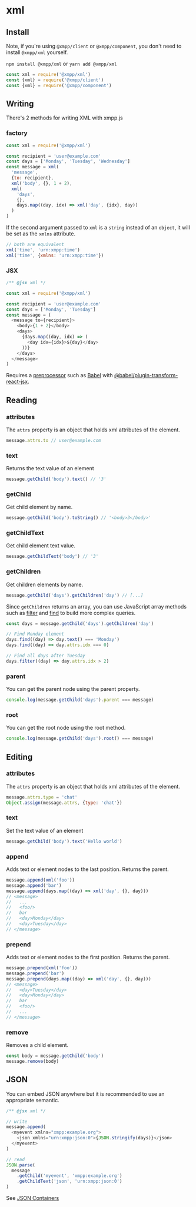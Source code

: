 # xml

## Install

Note, if you're using `@xmpp/client` or `@xmpp/component`, you don't need to install `@xmpp/xml` yourself.

`npm install @xmpp/xml` or `yarn add @xmpp/xml`

```js
const xml = require('@xmpp/xml')
const {xml} = require('@xmpp/client')
const {xml} = require('@xmpp/component')
```

## Writing

There's 2 methods for writing XML with xmpp.js

### factory

```js
const xml = require('@xmpp/xml')

const recipient = 'user@example.com'
const days = ['Monday', 'Tuesday', 'Wednesday']
const message = xml(
  'message',
  {to: recipient},
  xml('body', {}, 1 + 2),
  xml(
    'days',
    {},
    days.map((day, idx) => xml('day', {idx}, day))
  )
)
```

If the second argument passed to `xml` is a `string` instead of an `object`, it will be set as the `xmlns` attribute.

```js
// both are equivalent
xml('time', 'urn:xmpp:time')
xml('time', {xmlns: 'urn:xmpp:time'})
```

### JSX

```js
/** @jsx xml */

const xml = require('@xmpp/xml')

const recipient = 'user@example.com'
const days = ['Monday', 'Tuesday']
const message = (
  <message to={recipient}>
    <body>{1 + 2}</body>
    <days>
      {days.map((day, idx) => (
        <day idx={idx}>${day}</day>
      ))}
    </days>
  </message>
)
```

Requires a [preprocessor](https://www.npmjs.com/package/babel-plugin-transform-react-jsx) such as [Babel](http://babeljs.io/) with [@babel/plugin-transform-react-jsx](https://babeljs.io/docs/en/next/babel-plugin-transform-react-jsx.html).

## Reading

### attributes

The `attrs` property is an object that holds xml attributes of the element.

```js
message.attrs.to // user@example.com
```

### text

Returns the text value of an element

```js
message.getChild('body').text() // '3'
```

### getChild

Get child element by name.

```js
message.getChild('body').toString() // '<body>3</body>'
```

### getChildText

Get child element text value.

```js
message.getChildText('body') // '3'
```

### getChildren

Get children elements by name.

```js
message.getChild('days').getChildren('day') // [...]
```

Since `getChildren` returns an array, you can use JavaScript array methods such as [filter](https://developer.mozilla.org/en-US/docs/Web/JavaScript/Reference/Global_Objects/Array/filter) and [find](https://developer.mozilla.org/en-US/docs/Web/JavaScript/Reference/Global_Objects/Array/find) to build more complex queries.

```js
const days = message.getChild('days').getChildren('day')

// Find Monday element
days.find((day) => day.text() === 'Monday')
days.find((day) => day.attrs.idx === 0)

// Find all days after Tuesday
days.filter((day) => day.attrs.idx > 2)
```

### parent

You can get the parent node using the parent property.

```js
console.log(message.getChild('days').parent === message)
```

### root

You can get the root node using the root method.

```js
console.log(message.getChild('days').root() === message)
```

## Editing

### attributes

The `attrs` property is an object that holds xml attributes of the element.

```js
message.attrs.type = 'chat'
Object.assign(message.attrs, {type: 'chat'})
```

### text

Set the text value of an element

```js
message.getChild('body').text('Hello world')
```

### append

Adds text or element nodes to the last position.
Returns the parent.

```js
message.append(xml('foo'))
message.append('bar')
message.append(days.map((day) => xml('day', {}, day)))
// <message>
//   ...
//   <foo/>
//   bar
//   <day>Monday</day>
//   <day>Tuesday</day>
// </message>
```

### prepend

Adds text or element nodes to the first position.
Returns the parent.

```js
message.prepend(xml('foo'))
message.prepend('bar')
message.prepend(days.map((day) => xml('day', {}, day)))
// <message>
//   <day>Tuesday</day>
//   <day>Monday</day>
//   bar
//   <foo/>
//   ...
// </message>
```

### remove

Removes a child element.

```js
const body = message.getChild('body')
message.remove(body)
```

## JSON

You can embed JSON anywhere but it is recommended to use an appropriate semantic.

```js
/** @jsx xml */

// write
message.append(
  <myevent xmlns="xmpp:example.org">
    <json xmlns="urn:xmpp:json:0">{JSON.stringify(days)}</json>
  </myevent>
)

// read
JSON.parse(
  message
    .getChild('myevent', 'xmpp:example.org')
    .getChildText('json', 'urn:xmpp:json:0')
)
```

See [JSON Containers](https://xmpp.org/extensions/xep-0335.html)
